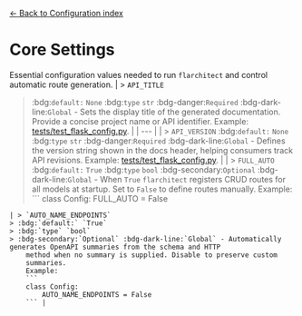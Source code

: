 [← Back to Configuration index](index.md)

# Core Settings
Essential configuration values needed to run `flarchitect` and control automatic route generation.
| > `API_TITLE`
> :bdg:`default:` `None`
> :bdg:`type` `str`
> :bdg-danger:`Required` :bdg-dark-line:`Global` - Sets the display title of the generated documentation. Provide a concise project name or API identifier. Example: [tests/test_flask_config.py](https://github.com/lewis-morris/flarchitect/blob/master/tests/test_flask_config.py). |
| --- |
| > `API_VERSION`
> :bdg:`default:` `None`
> :bdg:`type` `str`
> :bdg-danger:`Required` :bdg-dark-line:`Global` - Defines the version string shown in the docs header, helping consumers track API revisions. Example: [tests/test_flask_config.py](https://github.com/lewis-morris/flarchitect/blob/master/tests/test_flask_config.py). |
| > `FULL_AUTO`
> :bdg:`default:` `True`
> :bdg:`type` `bool`
> :bdg-secondary:`Optional` :bdg-dark-line:`Global` - When `True` `flarchitect` registers CRUD routes for all models at
    startup. Set to `False` to define routes manually. Example: ```
class Config:
    FULL_AUTO = False
``` |
| > `AUTO_NAME_ENDPOINTS`
> :bdg:`default:` `True`
> :bdg:`type` `bool`
> :bdg-secondary:`Optional` :bdg-dark-line:`Global` - Automatically generates OpenAPI summaries from the schema and HTTP
    method when no summary is supplied. Disable to preserve custom
    summaries.
    Example:
    ```
    class Config:
        AUTO_NAME_ENDPOINTS = False
    ``` |

